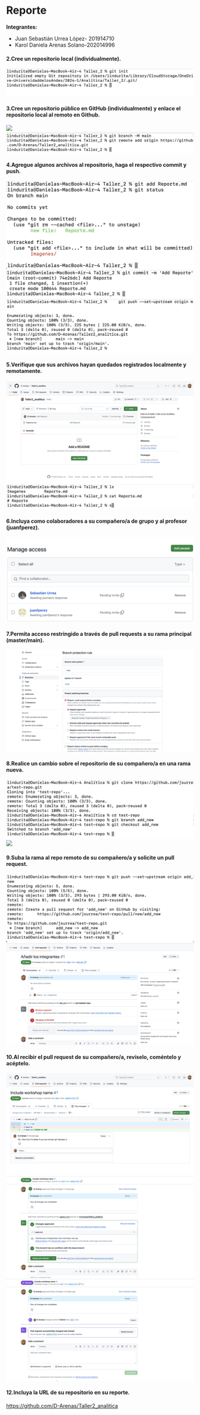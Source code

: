 # Reporte

**Integrantes:**

- Juan Sebastián Urrea López- 201914710
- Karol Daniela Arenas Solano-202014996

#### 2.Cree un repositorio local (individualmente).

![](Imagenes-Dani/2_repositorio_local.png)

#### 3.Cree un repositorio público en GitHub (individualmente) y enlace el repositorio local al remoto en Github.

![](Imagenes-Dani/3.1_repositorio_público.png)
![](Imagenes-Dani/3.2_enlace%20repositorio.png)

#### 4.Agregue algunos archivos al repositorio, haga el respectivo commit y push.

![](Imagenes-Dani/4.1_nuevos_archivos.png)
![](Imagenes-Dani/4.2_commit.png)
![](Imagenes-Dani/4.3_push.png)

#### 5.Verifique que sus archivos hayan quedados registrados localmente y remotamente.

![](Imagenes-Dani/5.1_registro_remoto.png)
![](Imagenes-Dani/5.2_registro_local.png)

#### 6.Incluya como colaboradores a su compañero/a de grupo y al profesor (juanfperez).

![](Imagenes-Dani/6_colaboradores.png)

#### 7.Permita acceso restringido a través de pull requests a su rama principal (master/main).

![](Imagenes-Dani/7_pull_requests.png)

#### 8.Realice un cambio sobre el repositorio de su compañero/a en una rama nueva.

![](Imagenes-Dani/8.1_new_branch.png)
![](Imagenes-Dani/8.2_añadir_archivos.png)

#### 9.Suba la rama al repo remoto de su compañero/a y solicite un pull request.

![](Imagenes-Dani/9.1_push.png)
![](Imagenes-Dani/9.2_pull_request.png)

#### 10.Al recibir el pull request de su compañero/a, revíselo, coméntelo y acéptelo.

![](Imagenes-Dani/10.1%20review.png)
![](Imagenes-Dani/10.2%20approval.png)
![](Imagenes-Dani/10.3%20merge.png)

#### 12.Incluya la URL de su repositorio en su reporte.

https://github.com/D-Arenas/Taller2_analitica
